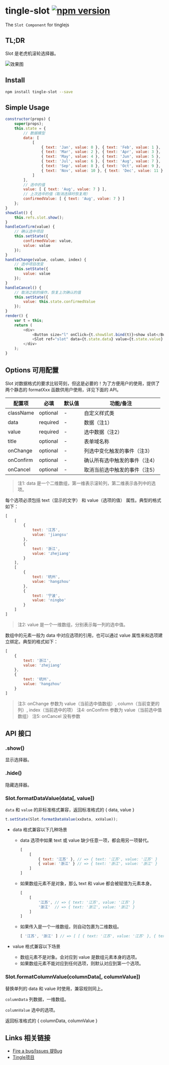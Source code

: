 # tingle-slot [![npm version](https://badge.fury.io/js/tingle-slot.svg)](http://badge.fury.io/js/tingle-slot)

The `Slot Component` for tinglejs

## TL;DR

Slot 是老虎机滚轮选择器。

![效果图](https://img.alicdn.com/tps/TB1NWReJpXXXXcsXVXXXXXXXXXX-322-481.png)

## Install

```bash
npm install tingle-slot --save
```

## Simple Usage

```js
constructor(props) {
    super(props);
    this.state = {
        // 数据模型
        data: [
            [
                { text: 'Jan', value: 0 }, { text: 'Feb', value: 1 },
                { text: 'Mar', value: 2 }, { text: 'Apr', value: 3 },
                { text: 'May', value: 4 }, { text: 'Jun', value: 5 },
                { text: 'Jul', value: 6 }, { text: 'Aug', value: 7 },
                { text: 'Sep', value: 8 }, { text: 'Oct', value: 9 },
                { text: 'Nov', value: 10 }, { text: 'Dec', value: 11 }
            ]
        ],
        // 选中的值
        value: [ { text: 'Aug', value: 7 } ],
        // 上次选中的值（取消选择时恢复用）
        confirmedValue: [ { text: 'Aug', value: 7 } ]
    };
}
showSlot() {
    this.refs.slot.show();
}
handleConfirm(value) {
    // 确认选中项目
    this.setState({
        confirmedValue: value,
        value: value
    });
}
handleChange(value, column, index) {
    // 选中项目改变
    this.setState({
        value: value
    });
}
handleCancel() {
    // 取消之前的操作，恢复上次确认的值
    this.setState({
        value: this.state.confirmedValue
    });
}
render() {
    var t = this;
    return (
        <div>
            <Button size="l" onClick={t.showSlot.bind(t)}>show slot</Button>
            <Slot ref="slot" data={t.state.data} value={t.state.value} title="title" onConfirm={t.handleConfirm.bind(t)} onChange={t.handleChange.bind(t)} onCancel={t.handleCancel.bind(t)}/>
        </div>
    );
}
```

## Options 可用配置

Slot 对数据格式的要求比较苛刻，但这是必要的！为了方便用户的使用，提供了两个静态的 formatXxx 函数供用户使用，详见下面的 API。

| 配置项 | 必填 | 默认值 | 功能/备注 |
|---|----|---|----|
|className|optional|-|自定义样式类|
|data|required|-|数据（注1）|
|value|required|-|选中数据（注2）|
|title|optional|-|表单域名称|
|onChange|optional|-|列选中变化触发的事件（注3）|
|onConfirm|optional|-|确认所有选中触发的事件（注4）|
|onCancel|optional|-|取消当前选中触发的事件（注5）|

> 注1: data 是一个二维数组，第一维表示滚轮列，第二维表示各列中的选项。

每个选项必须包括 text（显示的文字） 和 value（选项的值） 属性。典型的格式如下：

```js
[
    [
        {
            text: '江苏',
            value: 'jiangsu'
        },
        {
            text: '浙江',
            value: 'zhejiang'
        }
    ],
    [
        {
            text: '杭州',
            value: 'hangzhou'
        },
        {
            text: '宁波',
            value: 'ningbo'
        }
    ]
]
```

> 注2: value 是一个一维数组，分别表示每一列的选中值。

数组中的元素一般为 data 中对应选项的引用，也可以通过 value 属性来和选项建立绑定。典型的格式如下：

```js
[
    {
        text: '浙江',
        value: 'zhejiang'
    },
    {
        text: '杭州',
        value: 'hangzhou'
    }
]
```

> 注3: onChange 参数为 value（当前选中值数组）, column（当前变更的列）, index（当前选中的项）
> 注4: onConfirm 参数为 value（当前选中值数组）
> 注5: onCancel 没有参数

## API 接口

### .show()

显示选择器。

### .hide()

隐藏选择器。

### Slot.formatDataValue(data[, value])

`data` 和 `value` 的非标准格式兼容，返回标准格式的 { data, value }

```js
t.setState(Slot.formatDataValue(xxData, xxValue));
```

- data 格式兼容以下几种场景

  - data 选项中如果 text 或 value 缺少任意一项，都会用另一项替代。

    ```js
    [
        [
            { text: '江苏' }, // => { text: '江苏', value: '江苏' }
            { value: '浙江' } // => { text: '浙江', value: '浙江' }
        ]
    ]
    ```

  - 如果数组元素不是对象，那么 text 和 value 都会被赋值为元素本身。

    ```js
    [
        [
            '江苏', // => { text: '江苏', value: '江苏' }
            '浙江'  // => { text: '浙江', value: '浙江' }
        ]
    ]
    ```

  - 如果传入是一个一维数组，则自动包裹为二维数组。

    ```js
    [ '江苏', '浙江' ] // => [ [ { text: '江苏', value: '江苏' }, { text: '浙江', value: '浙江' } ] ]
    ```

- value 格式兼容以下场景

  - 数组元素不是对象。会对应到 value 是数组元素本身的选项。
  - 如果数组元素不能对应到任何选项，则默认对应到第一个选项。

### Slot.formatColumnValue(columnData[, columnValue])

替换单列的 data 和 value 时使用，兼容规则同上。

`columnData` 列数据，一维数组。

`columnValue` 选中的选项。

返回标准格式的 { columnData, columnValue }

## Links 相关链接

- [Fire a bug/Issues 提Bug](https://github.com/tinglejs/tingle-slot/issues)
- [Tingle项目](https://github.com/tinglejs/generator-tingle)